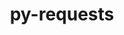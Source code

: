 ---
title: "py-requests"
layout: cache
categories: [package, develop-2023-05-21]
meta: {"versions": ["2.28.2"], "compilers": ["gcc@=11.1.0", "gcc@=11.3.0", "gcc@=7.3.1"], "oss": ["amzn2", "ubuntu20.04", "ubuntu22.04"], "platforms": ["linux"], "targets": ["aarch64", "neoverse_n1", "ppc64le", "x86_64_v3"], "stacks": ["aws-isc", "aws-isc-aarch64", "data-vis-sdk", "e4s", "e4s-power", "ml-linux-x86_64-cpu", "ml-linux-x86_64-cuda", "ml-linux-x86_64-rocm", "root"], "num_specs": 17, "num_specs_by_stack": {"root": 17, "aws-isc-aarch64": 2, "aws-isc": 1, "e4s-power": 4, "e4s": 4, "data-vis-sdk": 4, "ml-linux-x86_64-rocm": 2, "ml-linux-x86_64-cuda": 2, "ml-linux-x86_64-cpu": 2}}
spec_details: [{"hash": "rz7sf4wvzck5awtzdranfqc7o7xmu3pa", "compiler": "gcc@=7.3.1", "versions": ["2.28.2"], "os": "amzn2", "platform": "linux", "target": "aarch64", "variants": ["build_system=python_pip", "~socks"], "stacks": ["root", "aws-isc-aarch64"], "size": "-", "tarball": "https://binaries.spack.io/develop-2023-05-21/build_cache/linux-amzn2-aarch64/gcc-7.3.1/py-requests-2.28.2/linux-amzn2-aarch64-gcc-7.3.1-py-requests-2.28.2-rz7sf4wvzck5awtzdranfqc7o7xmu3pa.spack"}, {"hash": "llwuwhlqvxg4ch4s7wtsmfqgzu7ey4ot", "compiler": "gcc@=7.3.1", "versions": ["2.28.2"], "os": "amzn2", "platform": "linux", "target": "neoverse_n1", "variants": ["build_system=python_pip", "~socks"], "stacks": ["root", "aws-isc-aarch64"], "size": "-", "tarball": "https://binaries.spack.io/develop-2023-05-21/build_cache/linux-amzn2-neoverse_n1/gcc-7.3.1/py-requests-2.28.2/linux-amzn2-neoverse_n1-gcc-7.3.1-py-requests-2.28.2-llwuwhlqvxg4ch4s7wtsmfqgzu7ey4ot.spack"}, {"hash": "cschzsq7tqusij342f7rom3hecrlzxcw", "compiler": "gcc@=7.3.1", "versions": ["2.28.2"], "os": "amzn2", "platform": "linux", "target": "x86_64_v3", "variants": ["build_system=python_pip", "~socks"], "stacks": ["root", "aws-isc"], "size": "-", "tarball": "https://binaries.spack.io/develop-2023-05-21/build_cache/linux-amzn2-x86_64_v3/gcc-7.3.1/py-requests-2.28.2/linux-amzn2-x86_64_v3-gcc-7.3.1-py-requests-2.28.2-cschzsq7tqusij342f7rom3hecrlzxcw.spack"}, {"hash": "bhrs6w3c2jxaa7qb7ogwgrbyj5csuurj", "compiler": "gcc@=11.1.0", "versions": ["2.28.2"], "os": "ubuntu20.04", "platform": "linux", "target": "ppc64le", "variants": ["build_system=python_pip", "~socks"], "stacks": ["root", "e4s-power"], "size": "-", "tarball": "https://binaries.spack.io/develop-2023-05-21/build_cache/linux-ubuntu20.04-ppc64le/gcc-11.1.0/py-requests-2.28.2/linux-ubuntu20.04-ppc64le-gcc-11.1.0-py-requests-2.28.2-bhrs6w3c2jxaa7qb7ogwgrbyj5csuurj.spack"}, {"hash": "uoin4dviupc27k2wtrcw22tvety6qdbo", "compiler": "gcc@=11.1.0", "versions": ["2.28.2"], "os": "ubuntu20.04", "platform": "linux", "target": "ppc64le", "variants": ["build_system=python_pip", "~socks"], "stacks": ["root", "e4s-power"], "size": "-", "tarball": "https://binaries.spack.io/develop-2023-05-21/build_cache/linux-ubuntu20.04-ppc64le/gcc-11.1.0/py-requests-2.28.2/linux-ubuntu20.04-ppc64le-gcc-11.1.0-py-requests-2.28.2-uoin4dviupc27k2wtrcw22tvety6qdbo.spack"}, {"hash": "anf52f7yjdlg4iyxmwhuj4efargolf4k", "compiler": "gcc@=11.1.0", "versions": ["2.28.2"], "os": "ubuntu20.04", "platform": "linux", "target": "ppc64le", "variants": ["build_system=python_pip", "~socks"], "stacks": ["root", "e4s-power"], "size": "-", "tarball": "https://binaries.spack.io/develop-2023-05-21/build_cache/linux-ubuntu20.04-ppc64le/gcc-11.1.0/py-requests-2.28.2/linux-ubuntu20.04-ppc64le-gcc-11.1.0-py-requests-2.28.2-anf52f7yjdlg4iyxmwhuj4efargolf4k.spack"}, {"hash": "bbmgi5v4b74aocnsag53m4ykk6qwjopr", "compiler": "gcc@=11.1.0", "versions": ["2.28.2"], "os": "ubuntu20.04", "platform": "linux", "target": "ppc64le", "variants": ["build_system=python_pip", "~socks"], "stacks": ["root", "e4s-power"], "size": "-", "tarball": "https://binaries.spack.io/develop-2023-05-21/build_cache/linux-ubuntu20.04-ppc64le/gcc-11.1.0/py-requests-2.28.2/linux-ubuntu20.04-ppc64le-gcc-11.1.0-py-requests-2.28.2-bbmgi5v4b74aocnsag53m4ykk6qwjopr.spack"}, {"hash": "vk65tdw5pgldtrfvpmf7b5kfwfthtfbt", "compiler": "gcc@=11.1.0", "versions": ["2.28.2"], "os": "ubuntu20.04", "platform": "linux", "target": "x86_64_v3", "variants": ["build_system=python_pip", "~socks"], "stacks": ["root", "e4s"], "size": "-", "tarball": "https://binaries.spack.io/develop-2023-05-21/build_cache/linux-ubuntu20.04-x86_64_v3/gcc-11.1.0/py-requests-2.28.2/linux-ubuntu20.04-x86_64_v3-gcc-11.1.0-py-requests-2.28.2-vk65tdw5pgldtrfvpmf7b5kfwfthtfbt.spack"}, {"hash": "2yyuerntzachicmbkj53pto3lg36ozac", "compiler": "gcc@=11.1.0", "versions": ["2.28.2"], "os": "ubuntu20.04", "platform": "linux", "target": "x86_64_v3", "variants": ["build_system=python_pip", "~socks"], "stacks": ["data-vis-sdk", "root"], "size": "-", "tarball": "https://binaries.spack.io/develop-2023-05-21/build_cache/linux-ubuntu20.04-x86_64_v3/gcc-11.1.0/py-requests-2.28.2/linux-ubuntu20.04-x86_64_v3-gcc-11.1.0-py-requests-2.28.2-2yyuerntzachicmbkj53pto3lg36ozac.spack"}, {"hash": "whcfl7tjrbydtmex5jst4e6i2drnjeso", "compiler": "gcc@=11.1.0", "versions": ["2.28.2"], "os": "ubuntu20.04", "platform": "linux", "target": "x86_64_v3", "variants": ["build_system=python_pip", "~socks"], "stacks": ["data-vis-sdk", "root"], "size": "-", "tarball": "https://binaries.spack.io/develop-2023-05-21/build_cache/linux-ubuntu20.04-x86_64_v3/gcc-11.1.0/py-requests-2.28.2/linux-ubuntu20.04-x86_64_v3-gcc-11.1.0-py-requests-2.28.2-whcfl7tjrbydtmex5jst4e6i2drnjeso.spack"}, {"hash": "uixjhlixz6le2mbg6kux6776lxtwzj4d", "compiler": "gcc@=11.1.0", "versions": ["2.28.2"], "os": "ubuntu20.04", "platform": "linux", "target": "x86_64_v3", "variants": ["build_system=python_pip", "~socks"], "stacks": ["root", "e4s"], "size": "-", "tarball": "https://binaries.spack.io/develop-2023-05-21/build_cache/linux-ubuntu20.04-x86_64_v3/gcc-11.1.0/py-requests-2.28.2/linux-ubuntu20.04-x86_64_v3-gcc-11.1.0-py-requests-2.28.2-uixjhlixz6le2mbg6kux6776lxtwzj4d.spack"}, {"hash": "pgc2g5dznpozdgkrb7yff6emlau422ma", "compiler": "gcc@=11.1.0", "versions": ["2.28.2"], "os": "ubuntu20.04", "platform": "linux", "target": "x86_64_v3", "variants": ["build_system=python_pip", "~socks"], "stacks": ["data-vis-sdk", "root"], "size": "-", "tarball": "https://binaries.spack.io/develop-2023-05-21/build_cache/linux-ubuntu20.04-x86_64_v3/gcc-11.1.0/py-requests-2.28.2/linux-ubuntu20.04-x86_64_v3-gcc-11.1.0-py-requests-2.28.2-pgc2g5dznpozdgkrb7yff6emlau422ma.spack"}, {"hash": "fjexxncbpcuykxgle2c3qkdoqpos7axo", "compiler": "gcc@=11.1.0", "versions": ["2.28.2"], "os": "ubuntu20.04", "platform": "linux", "target": "x86_64_v3", "variants": ["build_system=python_pip", "~socks"], "stacks": ["data-vis-sdk", "root"], "size": "-", "tarball": "https://binaries.spack.io/develop-2023-05-21/build_cache/linux-ubuntu20.04-x86_64_v3/gcc-11.1.0/py-requests-2.28.2/linux-ubuntu20.04-x86_64_v3-gcc-11.1.0-py-requests-2.28.2-fjexxncbpcuykxgle2c3qkdoqpos7axo.spack"}, {"hash": "aebt6hk6xh2rudfjvetqfhx4i5a3esyh", "compiler": "gcc@=11.1.0", "versions": ["2.28.2"], "os": "ubuntu20.04", "platform": "linux", "target": "x86_64_v3", "variants": ["build_system=python_pip", "~socks"], "stacks": ["root", "e4s"], "size": "-", "tarball": "https://binaries.spack.io/develop-2023-05-21/build_cache/linux-ubuntu20.04-x86_64_v3/gcc-11.1.0/py-requests-2.28.2/linux-ubuntu20.04-x86_64_v3-gcc-11.1.0-py-requests-2.28.2-aebt6hk6xh2rudfjvetqfhx4i5a3esyh.spack"}, {"hash": "jrarynnt2y27nkikmv3ugcc4glnyvpbi", "compiler": "gcc@=11.1.0", "versions": ["2.28.2"], "os": "ubuntu20.04", "platform": "linux", "target": "x86_64_v3", "variants": ["build_system=python_pip", "~socks"], "stacks": ["root", "e4s"], "size": "-", "tarball": "https://binaries.spack.io/develop-2023-05-21/build_cache/linux-ubuntu20.04-x86_64_v3/gcc-11.1.0/py-requests-2.28.2/linux-ubuntu20.04-x86_64_v3-gcc-11.1.0-py-requests-2.28.2-jrarynnt2y27nkikmv3ugcc4glnyvpbi.spack"}, {"hash": "c3kclahj6bi4b2pkbiju25qqq3ydp7mf", "compiler": "gcc@=11.3.0", "versions": ["2.28.2"], "os": "ubuntu22.04", "platform": "linux", "target": "x86_64_v3", "variants": ["build_system=python_pip", "~socks"], "stacks": ["ml-linux-x86_64-rocm", "ml-linux-x86_64-cuda", "root", "ml-linux-x86_64-cpu"], "size": "-", "tarball": "https://binaries.spack.io/develop-2023-05-21/build_cache/linux-ubuntu22.04-x86_64_v3/gcc-11.3.0/py-requests-2.28.2/linux-ubuntu22.04-x86_64_v3-gcc-11.3.0-py-requests-2.28.2-c3kclahj6bi4b2pkbiju25qqq3ydp7mf.spack"}, {"hash": "cr2xquu5jujtxohdt35sehqtq3uvehtq", "compiler": "gcc@=11.3.0", "versions": ["2.28.2"], "os": "ubuntu22.04", "platform": "linux", "target": "x86_64_v3", "variants": ["build_system=python_pip", "~socks"], "stacks": ["ml-linux-x86_64-rocm", "ml-linux-x86_64-cuda", "root", "ml-linux-x86_64-cpu"], "size": "-", "tarball": "https://binaries.spack.io/develop-2023-05-21/build_cache/linux-ubuntu22.04-x86_64_v3/gcc-11.3.0/py-requests-2.28.2/linux-ubuntu22.04-x86_64_v3-gcc-11.3.0-py-requests-2.28.2-cr2xquu5jujtxohdt35sehqtq3uvehtq.spack"}]
---
